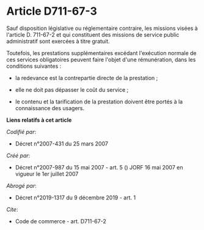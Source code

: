 # Article D711-67-3

Sauf disposition législative ou réglementaire contraire, les missions visées à l'article D. 711-67-2 et qui constituent des
missions de service public administratif sont exercées à titre gratuit.

Toutefois, les prestations supplémentaires excédant l'exécution normale de ces services obligatoires peuvent faire l'objet
d'une rémunération, dans les conditions suivantes :

- la redevance est la contrepartie directe de la prestation ;

- elle ne doit pas dépasser le coût du service ;

- le contenu et la tarification de la prestation doivent être portés à la connaissance des usagers.

**Liens relatifs à cet article**

_Codifié par_:

  - Décret n°2007-431 du 25 mars 2007

_Créé par_:

  - Décret n°2007-987 du 15 mai 2007 - art. 5 () JORF 16 mai 2007 en vigueur le 1er juillet 2007

_Abrogé par_:

  - Décret n°2019-1317 du 9 décembre 2019 - art. 1

_Cite_:

  - Code de commerce - art. D711-67-2

